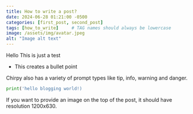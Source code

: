 ```yaml
---
title: How to write a post?
date: 2024-06-28 01:21:00 -0500
categories: [first_post, second_post]
tags: [how_to_write]     # TAG names should always be lowercase
image: /assets/img/avatar.jpeg
alt: "Image alt text"
---
```

Hello This is just a test
- This creates a bullet point

Chirpy also has a variety of prompt types like tip, info, warning and danger.

```python
print('hello blogging world!)
```

If you want to provide an image on the top of the post, it should have resolution 1200x630.

